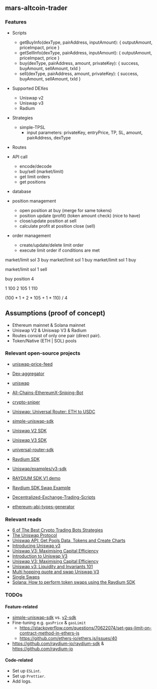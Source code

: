 ## mars-altcoin-trader

### Features

- Scripts
  * getBuyInfo(dexType, pairAddress, inputAmount): { outputAmount, priceImpact, price }
  * getSellInfo(dexType, pairAddress, inputAmount): { outputAmount, priceImpact, price }
  * buy(dexType, pairAddress, amount, privateKey): { success, buyAmount, sellAmount, txId }
  * sell(dexType, pairAddress, amount, privateKey): { success, buyAmount, sellAmount, txId }

- Supported DEXes
  * Uniswap v2
  * Uniswap v3
  * Radium

- Strategies
  * simple-TPSL
    * input parameters: privateKey, entryPrice, TP, SL, amount, pairAddress, dexType

- Routes

- API call
  * encode/decode
  * buy/sell (market/limit)
  * get limit orders
  * get positions

- database

- position management
  * open position at buy (merge for same tokens)
  * position update (profit) (token amount check) (nice to have)
  * close/update position at sell 
  * calculate profit at position close (sell)

- order management
  * create/update/delete limit order
  * execute limit order if conditions are met 

market/limit sol 3 buy
market/limit sol 1 buy
market/limit sol 1 buy

market/limit sol 1 sell


buy position 4

1 100
2 105
1 110

(100 * 1 + 2 * 105 + 1 * 110) / 4

## Assumptions (proof of concept)

- Ethereum mainnet & Solana mainnet
- Uniswap V2 & Uniswap V3 & Radium
- Routes consist of only one pair (direct pair).
- Token/Native (ETH | SOL) pools

### Relevant open-source projects

- [uniswap-price-feed](https://github.com/stefanmendoza/uniswap-price-feed)
- [Dex-aggregator](https://github.com/kaymen99/Dex-aggregator)
- [uniswap](https://github.com/sjuanati/uniswap)
- [All-Chains-EthereumX-Sniping-Bot](https://github.com/Abregud/All-Chains-EthereumX-Sniping-Bot)
- [crypto-sniper](https://github.com/zookyy/crypto-sniper)
- [Uniswap: Universal Router: ETH to USDC](https://gist.github.com/BlockmanCodes/52ede9384fd774ed18c5dea5912fbe3d)

- [simple-uniswap-sdk](https://github.com/joshstevens19/simple-uniswap-sdk)
- [Uniswap V2 SDK](https://github.com/Uniswap/v2-sdk)
- [Uniswap V3 SDK](https://github.com/Uniswap/v3-sdk)
- [universal-router-sdk](https://github.com/Uniswap/universal-router-sdk)
- [Raydium SDK](https://github.com/raydium-io/raydium-sdk)

- [Uniswap/examples/v3-sdk](https://github.com/Uniswap/examples/tree/main/v3-sdk)
- [RAYDIUM SDK V1 demo](https://github.com/raydium-io/raydium-sdk-V1-demo)
- [Raydium SDK Swap Example](https://github.com/chainstacklabs/raydium-sdk-swap-example-typescript)

- [Decentralized-Exchange-Trading-Scripts](https://github.com/henrytirla/Decentralized-Exchange-Trading-Scripts)
- [ethereum-abi-types-generator](https://github.com/joshstevens19/ethereum-abi-types-generator)

### Relevant reads

- [6 of The Best Crypto Trading Bots Strategies](https://blockgeeks.com/guides/6-of-the-best-crypto-trading-bots-strategies-updated-list/#_Tool_2_DeFi_Derivatives)
- [The Uniswap Protocol](https://docs.uniswap.org/concepts/uniswap-protocol)
- [Uniswap API: Get Pools Data, Tokens and Create Charts](https://bitquery.io/blog/uniswap-pool-api)
- [Introducing Uniswap v3](https://blog.uniswap.org/uniswap-v3)
- [Uniswap V3: Maximising Capital Efficiency](https://zerocap.com/insights/research-lab/uniswap-v3-capital-efficiency)
- [Introduction to Uniswap V3](https://uniswapv3book.com/milestone_0/uniswap-v3.html)
- [Uniswap V3: Maximising Capital Efficiency](https://zerocap.com/insights/research-lab/uniswap-v3-capital-efficiency)
- [Uniswap v3: Liquidity and Invariants 101](https://medium.com/blockapex/uniswap-v3-liquidity-and-invariants-101-cb956816d62d)
- [Multi hopping quote and swap Uniswap V3](https://medium.com/@arian.web3developer/multi-hopping-quote-and-swap-uniswap-v3-606a2c0ad197)
- [Single Swaps](https://docs.uniswap.org/contracts/v3/guides/swaps/single-swaps)
- [Solana: How to perform token swaps using the Raydium SDK](https://docs.chainstack.com/docs/solana-how-to-perform-token-swaps-using-the-raydium-sdk)

### TODOs

#### Feature-related

- [simple-uniswap-sdk](https://github.com/joshstevens19/simple-uniswap-sdk) vs. [v2-sdk](https://github.com/Uniswap/v2-sdk)
- Fine-tuning e.g. `gasPrice` & `gasLimit`
  * https://stackoverflow.com/questions/70622074/set-gas-limit-on-contract-method-in-ethers-js
  * https://github.com/ethers-io/ethers.js/issues/40
- https://github.com/raydium-io/raydium-sdk & https://github.com/raydium-io

#### Code-related

- Set up `ESLint`.
- Set up `Prettier`.
- Add logs.